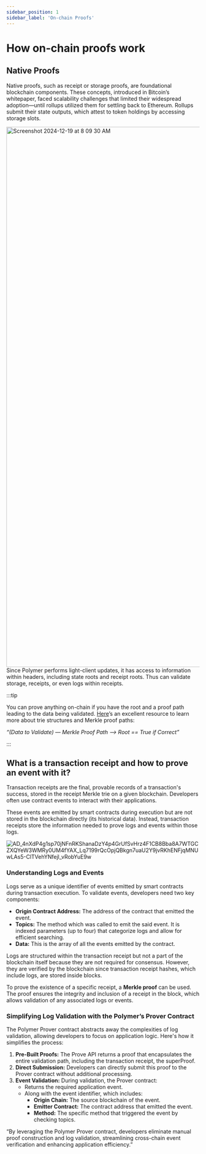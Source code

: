 ```yaml
---
sidebar_position: 1
sidebar_label: 'On-chain Proofs'
---
```


# How on-chain proofs work

## Native Proofs
Native proofs, such as receipt or storage proofs, are foundational blockchain components. These concepts, introduced in Bitcoin’s whitepaper, faced scalability challenges that limited their widespread adoption—until rollups utilized them for settling back to Ethereum. Rollups submit their state outputs, which attest to token holdings by accessing storage slots.

<img width="1408" alt="Screenshot 2024-12-19 at 8 09 30 AM" src="https://github.com/user-attachments/assets/16d82f35-9dee-4e4c-bb7e-10364994c854" />

<br/>
Since Polymer performs light-client updates, it has access to information within headers, including state roots and receipt roots. Thus can validate storage, receipts, or even logs within receipts.

:::tip

You can prove anything on-chain if you have the root and a proof path leading to the data being validated. [Here](https://medium.com/coinmonks/ethereum-data-transaction-receipt-trie-and-logs-simplified-30e3ae8dc3cf)’s an excellent resource to learn more about trie structures and Merkle proof paths:

_“(Data to Validate) — Merkle Proof Path —> Root == True if Correct”_

:::

## What is a transaction receipt and how to prove an event with it?

Transaction receipts are the final, provable records of a transaction's success, stored in the receipt Merkle trie on a given blockchain. Developers often use contract events to interact with their applications.

These events are emitted by smart contracts during execution but are not stored in the blockchain directly (its historical data). Instead, transaction receipts store the information needed to prove logs and events within those logs.

![AD_4nXdP4g1sp70jNFnRKShanaDzY4p4GrUfSvHrz4F1CB8Bba8A7WTGCZXQYeW3WMRy0UM4fYAX_Lq7199rQcOpjQBkgn7uaU2Y9jvRKhENFjqMNUwLAs5-ClTVehYNfejl_vRobYuE9w](https://github.com/user-attachments/assets/3f28c4dc-8d89-41db-87e5-1c43e1c1b166)

### Understanding Logs and Events

Logs serve as a unique identifier of events emitted by smart contracts during transaction execution. To validate events, developers need two key components:
- **Origin Contract Address:** The address of the contract that emitted the event.
- **Topics:** The method which was called to emit the said event. It is indexed parameters (up to four) that categorize logs and allow for efficient searching.
- **Data:** This is the array of all the events emitted by the contract. 

Logs are structured within the transaction receipt but not a part of the blockchain itself because they are not required for consensus. However, they are verified by the blockchain since transaction receipt hashes, which include logs, are stored inside blocks.

To prove the existence of a specific receipt, a **Merkle proof** can be used. The proof ensures the integrity and inclusion of a receipt in the block, which allows validation of any associated logs or events.

### Simplifying Log Validation with the Polymer’s Prover Contract

The Polymer Prover contract abstracts away the complexities of log validation, allowing developers to focus on application logic. Here's how it simplifies the process:

1. **Pre-Built Proofs:** The Prove API returns a proof that encapsulates the entire validation path, including the transaction receipt, the superProof.
2. **Direct Submission:** Developers can directly submit this proof to the Prover contract without additional processing.
3. **Event Validation:** During validation, the Prover contract:
     - Returns the required application event.
     - Along with the event identifier, which includes:
         - **Origin Chain:** The source blockchain of the event.
         - **Emitter Contract:** The contract address that emitted the event.
         - **Method:** The specific method that triggered the event by checking topics.

“By leveraging the Polymer Prover contract, developers eliminate manual proof construction and log validation, streamlining cross-chain event verification and enhancing application efficiency.”

